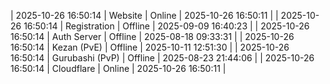 | 2025-10-26 16:50:14 | Website | Online | 2025-10-26 16:50:11 |
| 2025-10-26 16:50:14 | Registration | Offline | 2025-09-09 16:40:23 |
| 2025-10-26 16:50:14 | Auth Server | Offline | 2025-08-18 09:33:31 |
| 2025-10-26 16:50:14 | Kezan (PvE) | Offline | 2025-10-11 12:51:30 |
| 2025-10-26 16:50:14 | Gurubashi (PvP) | Offline | 2025-08-23 21:44:06 |
| 2025-10-26 16:50:14 | Cloudflare | Online | 2025-10-26 16:50:11 |
